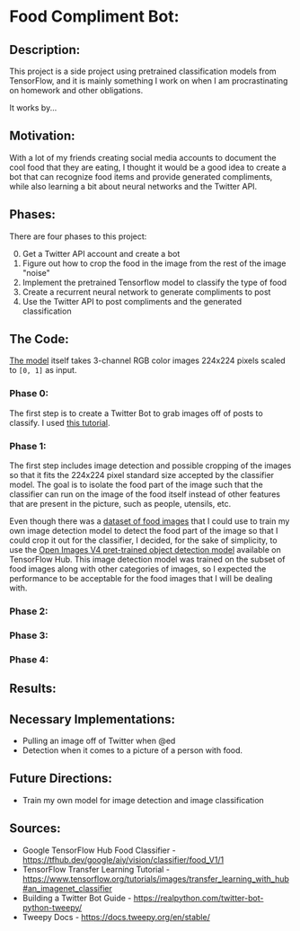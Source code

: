 # Food Compliment Bot:

## Description:

This project is a side project using pretrained classification models from TensorFlow, and it is mainly something I work on when I am procrastinating on homework and other obligations.

It works by...

## Motivation:

With a lot of my friends creating social media accounts to document the cool food that they are eating, I thought it would be a good idea to create a bot that can recognize food items and provide generated compliments, while also learning a bit about neural networks and the Twitter API.

## Phases:

There are four phases to this project:

0. Get a Twitter API account and create a bot
1. Figure out how to crop the food in the image from the rest of the image "noise"
2. Implement the pretrained Tensorflow model to classify the type of food
3. Create a recurrent neural network to generate compliments to post
4. Use the Twitter API to post compliments and the generated classification

## The Code:

[The model](https://tfhub.dev/google/aiy/vision/classifier/food_V1/1) itself takes 3-channel RGB color images 224x224 pixels scaled to `[0, 1]` as input.

### Phase 0:

The first step is to create a Twitter Bot to grab images off of posts to classify. I used [this tutorial](https://realpython.com/twitter-bot-python-tweepy/).

### Phase 1:

The first step includes image detection and possible cropping of the images so that it fits the 224x224 pixel standard size accepted by the classifier model. The goal is to isolate the food part of the image such that the classifier can run on the image of the food itself instead of other features that are present in the picture, such as people, utensils, etc.

Even though there was a [dataset of food images](https://github.com/WuXinyang2012/openimages-food-subset) that I could use to train my own image detection model to detect the food part of the image so that I could crop it out for the classifier, I decided, for the sake of simplicity, to use the [Open Images V4 pret-trained object detection model](https://tfhub.dev/google/openimages_v4/ssd/mobilenet_v2/1) available on TensorFlow Hub. This image detection model was trained on the subset of food images along with other categories of images, so I expected the performance to be acceptable for the food images that I will be dealing with.

### Phase 2:



### Phase 3:



### Phase 4:



## Results:


## Necessary Implementations:

- Pulling an image off of Twitter when @ed
- Detection when it comes to a picture of a person with food.


## Future Directions:

- Train my own model for image detection and image classification

## Sources:

- Google TensorFlow Hub Food Classifier - https://tfhub.dev/google/aiy/vision/classifier/food_V1/1
- TensorFlow Transfer Learning Tutorial - https://www.tensorflow.org/tutorials/images/transfer_learning_with_hub#an_imagenet_classifier
- Building a Twitter Bot Guide - https://realpython.com/twitter-bot-python-tweepy/
- Tweepy Docs - https://docs.tweepy.org/en/stable/